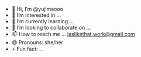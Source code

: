 - 👋 Hi, I’m @yujimaooo
- 👀 I’m interested in ...
- 🌱 I’m currently learning ...
- 💞️ I’m looking to collaborate on ...
- 📫 How to reach me ... jaslikethat.work@gmail.com
- 😄 Pronouns: she/her
- ⚡ Fun fact: ...

<!---
yujimaooo/yujimaooo is a ✨ special ✨ repository because its `README.md` (this file) appears on your GitHub profile.
You can click the Preview link to take a look at your changes.
--->
